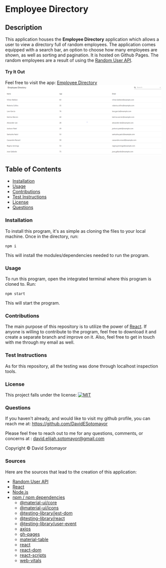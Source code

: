 # Employee Directory 

## Description
This application houses the **Employee Directory** application which allows a user to view a directory full of random employees.  The application comes equipped with a search bar, an option to choose how many employees are shown, as well as sorting and pagination. It is hosted on Github Pages.  The random employees are a result of using the [Random User API](https://randomuser.me/).

#### Try It Out
Feel free to visit the app: [Employee Directory](https://davidesotomayor.github.io/employee-directory/)
![employee-directory](./public/employee-directory.png)
## Table of Contents
* [Installation](#installation)
* [Usage](#usage)
* [Contributions](#contributions)
* [Test Instructions](#test-instructions)
* [License](#license)
* [Questions](#questions)

### Installation 
To install this program, it's as simple as cloning the files to your local machine.  Once in the directory, run:
```
npm i
```
This will install the modules/dependencies needed to run the program.
### Usage
To run this program, open the integrated terminal where this program is cloned to.  Run:
```
npm start
```
This will start the program.
### Contributions
The main purpose of this repository is to utilize the power of [React](https://reactjs.org/). If anyone is willing to contribute to the program, feel free to download it and create a separate branch and improve on it.  Also, feel free to get in touch with me through my email as well.

### Test Instructions
As for this repository, all the testing was done through localhost inspection tools.

### License
This project falls under the license: 
[![MIT](https://img.shields.io/badge/license-MIT-blue.svg)](https://opensource.org/licenses/MIT)
    
### Questions
If you haven't already, and would like to visit my github profile, you can reach me at: https://github.com/DavidESotomayor

Please feel free to reach out to me for any questions, comments, or concerns at : david.elijah.sotomayor@gmail.com

Copyright &copy; David Sotomayor

### Sources
Here are the sources that lead to the creation of this application:
* [Random User API](https://randomuser.me/)
* [React](https://reactjs.org/)
* [Node.js](https://nodejs.org/en/)
* [npm / npm dependencies](https://www.npmjs.com/)
  * [@material-ui/core](https://www.npmjs.com/package/@material-ui/core)
  * [@material-ui/icons](https://www.npmjs.com/package/@material-ui/icons)
  * [@testing-library/jest-dom](https://www.npmjs.com/package/@testing-library/jest-dom)
  * [@testing-library/react](https://www.npmjs.com/package/@testing-library/react)
  * [@testing-library/user-event](https://www.npmjs.com/package/@testing-library/user-event)
  * [axios](https://www.npmjs.com/package/axios)
  * [gh-pages](https://www.npmjs.com/package/gh-pages)
  * [material-table](https://www.npmjs.com/package/material-table)
  * [react](https://www.npmjs.com/package/react)
  * [react-dom](https://www.npmjs.com/package/react-dom)
  * [react-scripts](https://www.npmjs.com/package/react-scripts)
  * [web-vitals](https://www.npmjs.com/package/web-vitals)